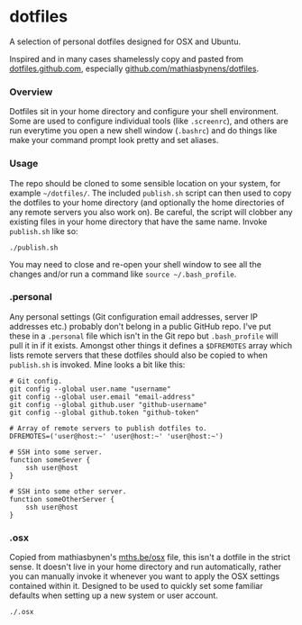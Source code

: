 # dotfiles

A selection of personal dotfiles designed for OSX and Ubuntu.

Inspired and in many cases shamelessly copy and pasted from [dotfiles.github.com](http://dotfiles.github.com/), especially [github.com/mathiasbynens/dotfiles](https://github.com/mathiasbynens/dotfiles).

### Overview

Dotfiles sit in your home directory and configure your shell environment. Some are used to configure individual tools (like `.screenrc`), and others are run everytime you open a new shell window (`.bashrc`) and do things like make your command prompt look pretty and set aliases.

### Usage

The repo should be cloned to some sensible location on your system, for example `~/dotfiles/`. The included `publish.sh` script can then used to copy the dotfiles to your home directory (and optionally the home directories of any remote servers you also work on). Be careful, the script will clobber any existing files in your home directory that have the same name. Invoke `publish.sh` like so:

	./publish.sh

You may need to close and re-open your shell window to see all the changes and/or run a command like `source ~/.bash_profile`.

### .personal

Any personal settings (Git configuration email addresses, server IP addresses etc.) probably don't belong in a public GitHub repo. I've put these in a `.personal` file which isn't in the Git repo but `.bash_profile` will pull it in if it exists. Amongst other things it defines a `$DFREMOTES` array which lists remote servers that these dotfiles should also be copied to when `publish.sh` is invoked. Mine looks a bit like this:

	# Git config.
	git config --global user.name "username"
	git config --global user.email "email-address"
	git config --global github.user "github-username"
	git config --global github.token "github-token"

	# Array of remote servers to publish dotfiles to.
	DFREMOTES=('user@host:~' 'user@host:~' 'user@host:~')

	# SSH into some server.
	function someSever {
		ssh user@host
	}

	# SSH into some other server.
	function someOtherServer {
		ssh user@host
	}

### .osx

Copied from mathiasbynen's [mths.be/osx](http://mths.be/osx) file, this isn't a dotfile in the strict sense. It doesn't live in your home directory and run automatically, rather you can manually invoke it whenever you want to apply the OSX settings contained within it. Designed to be used to quickly set some familiar defaults when setting up a new system or user account.

	./.osx
